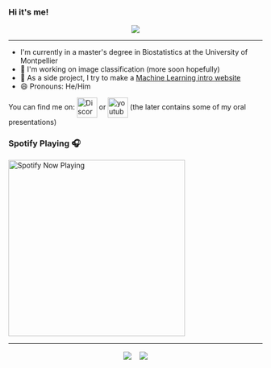 ### Hi it's me!

<div align="center">
  <img src="https://i.imgur.com/HFu80oM.gif">
 </div>

--------

- I'm currently in a master's degree in Biostatistics at the University of Montpellier
- 🔭 I'm working on image classification (more soon hopefully)
- 🌱 As a side project, I try to make a [Machine Learning intro website](https://tlearning.herokuapp.com/)
- 😄 Pronouns: He/Him

You can find me on:
[<img align="center" alt="Discord" width="40px" src="https://discord.com/assets/f8389ca1a741a115313bede9ac02e2c0.svg" />](https://discordapp.com/users/674358893501218823)  or  [<img align="center" alt="youtube" width="40px" src="https://cdn2.iconfinder.com/data/icons/social-icons-33/128/Youtube-256.png" />](https://www.youtube.com/channel/UCdnqdTeUXeMNaeVrbCnxKkA) (the later contains some of my oral presentations)
<br />

### Spotify Playing 🎧

[<img align="center" src="https://spotify-now-playing-mu-orcin.vercel.app//api/spotify-playing" alt="Spotify Now Playing" width="350" />](https://open.spotify.com/user/tanguy2311)

---

<p align="center" href="https://github.com/tanglef">
  <img align="center" src="https://github-readme-stats.vercel.app/api?username=tanglef&show_icons=true&theme=radical" /> &nbsp;&nbsp;
  <img align="center" src="https://github-readme-stats.vercel.app/api/top-langs/?username=tanglef&theme=radical&hide=jupyter%20notebook" />
</a>

<!--
**tanglef/tanglef** is a ✨ _special_ ✨ repository because its `README.md` (this file) appears on your GitHub profile.

Here are some ideas to get you started:

- 🔭 I’m currently working on ...
- 🌱 I’m currently learning ...
- 👯 I’m looking to collaborate on ...
- 🤔 I’m looking for help with ...
- 💬 Ask me about ...
- 📫 How to reach me: ...
- 😄 Pronouns: ...
- ⚡ Fun fact: ...
-->
